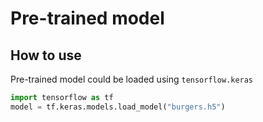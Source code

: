# Pre-trained model
## How to use
Pre-trained model could be loaded using `tensorflow.keras`  
```python
import tensorflow as tf
model = tf.keras.models.load_model("burgers.h5")
```
